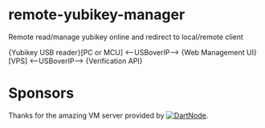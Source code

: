 # remote-yubikey-manager
Remote read/manage yubikey online and redirect to local/remote client

{Yubikey USB reader}[PC or MCU] <--USBoverIP--> {Web Management UI}[VPS] <--USBoverIP--> {Verification API}

# Sponsors

Thanks for the amazing VM server provided by [![DartNode](https://github.com/bin456789/reinstall/assets/7548515/435d6740-bcdd-4f3a-a196-2f60ae397f17)](https://dartnode.com/).
